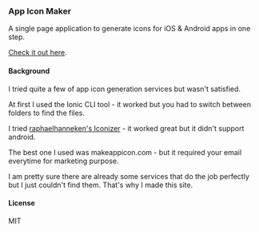 ### App Icon Maker
A single page application to generate icons for iOS & Android apps in one step.

[Check it out here](https://appiconmaker.clss.hk/?utm_source=github).

#### Background
I tried quite a few of app icon generation services but wasn't satisfied.

At first I used the Ionic CLI tool - it worked but you had to switch between folders to find the files.

I tried [raphaelhanneken's Iconizer](https://github.com/raphaelhanneken/iconizer) - it worked great but it didn't support android.

The best one I used was makeappicon.com - but it required your email everytime for marketing purpose.

I am pretty sure there are already some services that do the job perfectly but I just couldn't find them. That's why I made this site.

#### License
MIT